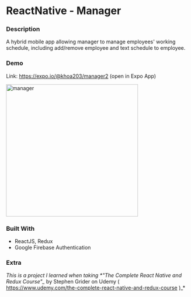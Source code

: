 # ReactNative - Manager

### Description

A hybrid mobile app allowing manager to manage employees' working schedule, including add/remove employee and text schedule to employee.


### Demo

Link: https://expo.io/@khoa203/manager2 (open in Expo App)

<img width="361" alt="manager" src="https://user-images.githubusercontent.com/40731654/44352958-da276300-a4cf-11e8-954e-5a7187737896.png">


### Built With

* ReactJS, Redux
* Google Firebase Authentication

### Extra

*_This is a project I learned when taking *_"The Complete React Native and Redux Course"_* by Stephen Grider on Udemy ( https://www.udemy.com/the-complete-react-native-and-redux-course )_*
